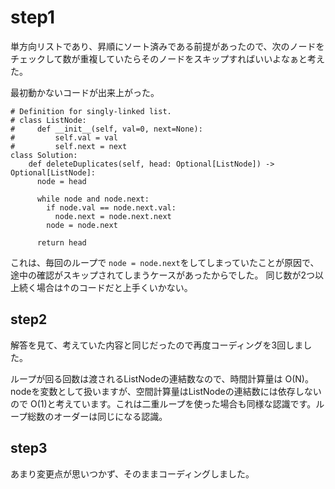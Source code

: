 # step1

単方向リストであり、昇順にソート済みである前提があったので、次のノードをチェックして数が重複していたらそのノードをスキップすればいいよなぁと考えた。

最初動かないコードが出来上がった。
```
# Definition for singly-linked list.
# class ListNode:
#     def __init__(self, val=0, next=None):
#         self.val = val
#         self.next = next
class Solution:
    def deleteDuplicates(self, head: Optional[ListNode]) -> Optional[ListNode]:
      node = head

      while node and node.next:
        if node.val == node.next.val:
          node.next = node.next.next
        node = node.next
      
      return head
```

これは、毎回のループで `node = node.next`をしてしまっていたことが原因で、途中の確認がスキップされてしまうケースがあったからでした。
同じ数が2つ以上続く場合は↑のコードだと上手くいかない。

## step2

解答を見て、考えていた内容と同じだったので再度コーディングを3回しました。

ループが回る回数は渡されるListNodeの連結数なので、時間計算量は O(N)。nodeを変数として扱いますが、空間計算量はListNodeの連結数には依存しないので O(1)と考えています。これは二重ループを使った場合も同様な認識です。ループ総数のオーダーは同じになる認識。

## step3

あまり変更点が思いつかず、そのままコーディングしました。
